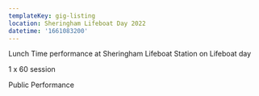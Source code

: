 ```yaml
---
templateKey: gig-listing
location: Sheringham Lifeboat Day 2022
datetime: '1661083200'
---
```

Lunch Time performance at Sheringham Lifeboat Station on Lifeboat day 

1 x 60  session

Public Performance